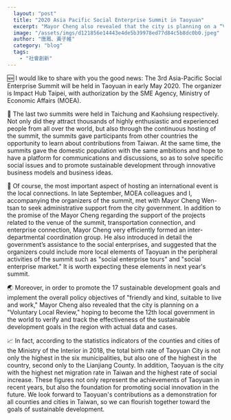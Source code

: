 ```yaml
---
  layout: "post"
  title: "2020 Asia Pacific Social Enterprise Summit in Taoyuan"
  excerpt: "Mayor Cheng also revealed that the city is planning on a “Voluntary Local Review,” hoping to become the 12th local government in the world to verify and track the effectiveness of the SDGs."
  image: "/assets/imgs/d121856e14443e4de5b39978ed77d84c5b8dc0b0.jpeg"
  author: "唐鳳、黃子維"
  category: "blog"
  tags: 
    - "社會創新"
---
```


🆕 I would like to share with you the good news: The 3rd Asia-Pacific Social Enterprise Summit will be held in Taoyuan in early May 2020. The organizer is Impact Hub Taipei, with authorization by the SME Agency, Ministry of Economic Affairs (MOEA).

🏡 The last two summits were held in Taichung and Kaohsiung respectively. Not only did they attract thousands of highly enthusiastic and experienced people from all over the world, but also through the continuous hosting of the summit, the summits gave participants from other countries the opportunity to learn about contributions from Taiwan. At the same time, the summits gave the domestic population with the same ambitions and hope to have a platform for communications and discussions, so as to solve specific social issues and to promote sustainable development through innovative business models and business ideas.

🤝 Of course, the most important aspect of hosting an international event is the local connections. In late September, MOEA colleagues and I, accompanying the organizers of the summit, met with Mayor Cheng Wen-tsan to seek administrative support from the city government. In addition to the promise of the Mayor Cheng regarding the support of the projects related to the venue of the summit, transportation connection, and enterprise connection, Mayor Cheng very efficiently formed an inter-departmental coordination group. He also introduced in detail the government’s assistance to the social enterprises, and suggested that the organizers could include more local elements of Taoyuan in the peripheral activities of the summit such as "social enterprise tours" and "social enterprise market." It is worth expecting these elements in next year's summit.

🌏 Moreover, in order to promote the 17 sustainable development goals and implement the overall policy objectives of "friendly and kind, suitable to live and work," Mayor Cheng also revealed that the city is planning on a "Voluntary Local Review," hoping to become the 12th local government in the world to verify and track the effectiveness of the sustainable development goals in the region with actual data and cases.

📈 In fact, according to the statistics indicators of the counties and cities of the Ministry of the Interior in 2018, the total birth rate of Taoyuan City is not only the highest in the six municipalities, but also one of the highest in the country, second only to the Lianjiang County. In addition, Taoyuan is the city with the highest net migration rate in Taiwan and the highest rate of social increase. These figures not only represent the achievements of Taoyuan in recent years, but also the foundation for promoting social innovation in the future. We look forward to Taoyuan's contributions as a demonstration for all counties and cities in Taiwan, so we can flourish together toward the goals of sustainable development.
